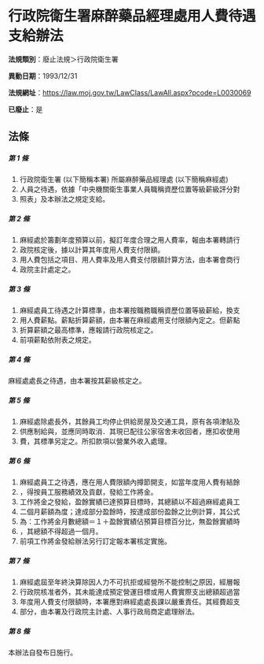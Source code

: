 # 行政院衛生署麻醉藥品經理處用人費待遇支給辦法

**法規類別**：廢止法規＞行政院衛生署

**異動日期**：1993/12/31  

**法規網址**：https://law.moj.gov.tw/LawClass/LawAll.aspx?pcode=L0030069

**已廢止**：是



## 法條
##### 第 1 條
1. 行政院衛生署 (以下簡稱本署) 所屬麻醉藥品經理處 (以下簡稱麻經處)
1. 人員之待遇，依據「中央機關衛生事業人員職稱資歷位置等級薪級評分對
1. 照表」及本辦法之規定支給。

##### 第 2 條
1. 麻經處於籌劃年度預算以前，擬訂年度合理之用人費率，報由本署轉請行
1. 政院核定後，據以計算其年度用人費支付限額。
1. 用人費包括之項目、用人費率及用人費支付限額計算方法，由本署會商行
1. 政院主計處定之。

##### 第 3 條
1. 麻經處員工待遇之計算標準，由本署按職務職稱資歷位置等級薪給，換支
1. 用人費薪點。薪點折算薪額，由本署在麻經處用支付限額內定之。但薪點
1. 折算薪額之最高標準，應報請行政院核定之。
1. 前項薪點依附表之規定。

##### 第 4 條
麻經處處長之待遇，由本署按其薪級核定之。

##### 第 5 條
1. 麻經處除處長外，其餘員工均停止供給房屋及交通工具，原有各項津貼及
1. 供應制給與，並應同時取消．其現已配往公家宿舍未收回者，應扣收使用
1. 費，其標準另定之。所扣款項以營業外收入處理。

##### 第 6 條
1. 麻經處員工之待遇，應在用人費限額內撙節開支，如當年度用人費有結餘
1. ，得按員工服務績效及貢獻，發給工作將金。
1. 工作將金之發給，盈餘實績已達預算目標時，其總額以不超過麻經處員工
1. 二個月薪額為度；達成部分盈餘時，按達成部份盈餘之比例計算，其公式
1. 為：工作將金月數總額＝１＋盈餘實績佔預算目標百分比，無盈餘實績時
1. ，其總額不得超過一個月。
1. 前項工作將金發給辦法另行訂定報本署核定實施。

##### 第 7 條
1. 麻經處屆至年終決算除因人力不可抗拒或經營所不能控制之原因，經層報
1. 行政院核准者外，其未能達成預定營運目標或用人費實際支出總額超過當
1. 年度用人費支付限額時，本署應對麻經處處長課以嚴重責任。其經費超支
1. 部分，由本署及行政院主計處、人事行政局商定處理辦法。

##### 第 8 條
本辦法自發布日施行。


